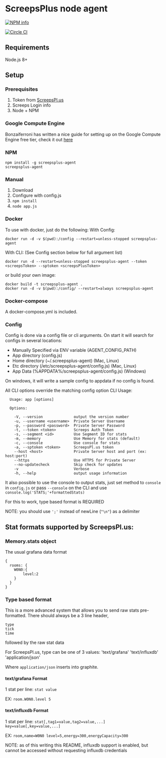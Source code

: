 # ScreepsPlus node agent

[![NPM info](https://nodei.co/npm/screepsplus-agent.png?downloads=true)](https://npmjs.org/package/screepsplus-agent)

[![Circle CI](https://circleci.com/gh/ScreepsPlus/node-agent.svg?style=shield)](https://circleci.com/gh/ScreepsPlus/node-agent)

## Requirements
Node.js 8+ 

## Setup

### Prerequisites

1. Token from [ScreepsPl.us](https://screepspl.us/agent)
2. Screeps Login info
3. Node + NPM

### Google Compute Engine

Bonzaiferroni has written a nice guide for setting up on the Google Compute Engine free tier, check it out [here](https://github.com/bonzaiferroni/bonzAI/wiki/Screepspl.us-agent-with-Compute-Engine)

### NPM

```
npm install -g screepsplus-agent
screepsplus-agent
```

### Manual

1. Download
2. Configure with config.js
3. `npm install`
4. `node app.js`

### Docker

To use with docker, just do the following:
With Config:
```
docker run -d -v $(pwd):/config --restart=unless-stopped screepsplus-agent
```
With CLI: (See Config section below for full argument list)
```
docker run -d --restart=unless-stopped screepsplus-agent --token <screepsToken> --sptoken <screepsPlusToken>
```

or build your own image:
```
docker build -t screepsplus-agent .
docker run -d -v $(pwd):/config/ --restart=always screepsplus-agent
```

### Docker-compose
A docker-compose.yml is included.

### Config

Config is done via a config file or cli arguments.
On start it will search for configs in several locations:

* Manually Specified via ENV variable (AGENT_CONFIG_PATH)
* App directory (config.js)
* Home directory (~/.screepsplus-agent) (Mac, Linux)
* Etc directory (/etc/screepsplus-agent/config.js) (Mac, Linux)
* App Data (%APPDATA%/screepsplus-agent/config.js) (Windows)

On windows, it will write a sample config to appdata if no config is found.

All CLI options override the matching config option
CLI Usage:
```
  Usage: app [options]

  Options:

    -V, --version              output the version number
    -u, --username <username>  Private Server Username
    -p, --password <password>  Private Server Password
    -t, --token <token>        Screeps Auth Token
    -s, --segment <id>         Use Segment ID for stats
    -m, --memory               Use Memory for stats (default)
    -c, --console              Use console for stats
    -a, --sptoken <token>      ScreepsPl.us token
    --host <host>              Private Server host and port (ex: host:port)
    --https                    Use HTTPS for Private Server
    --no-updatecheck           Skip check for updates
    -v                         Verbose
    -h, --help                 output usage information
```

It also possible to use the console to output stats, just set method to `console` in `config.js` or pass `--console` on the CLI
and use `console.log('STATS;'+formattedStats)`

For this to work, type based format is REQUIRED

NOTE: you should use `';'` instead of newLine (`"\n"`) as a delimiter

## Stat formats supported by ScreepsPl.us:

### Memory.stats object

The usual grafana data format
```
{
  rooms: {
  	W0N0:{
  		level:2
  	}
  }
}
```

### Type based format 

This is a more advanced system that allows you to send raw stats pre-formatted.
There should always be a 3 line header, 
```
type
tick
time
```
followed by the raw stat data

For ScreepsPl.us, type can be one of 3 values: 'text/grafana' 'text/influxdb' 'application/json'

Where `application/json` inserts into graphite.

#### text/grafana Format

1 stat per line: `stat value`

EX: `room.W0N0.level 5`

#### text/influxdb Format

1 stat per line: `stat[,tag1=value,tag2=value,...] key=value[,key=value,...]`

EX: `room,name=W0N0 level=5,energy=300,energyCapacity=300`

NOTE: as of this writing this README, influxdb support is enabled, but cannot be accessed without requesting influxdb credentials
